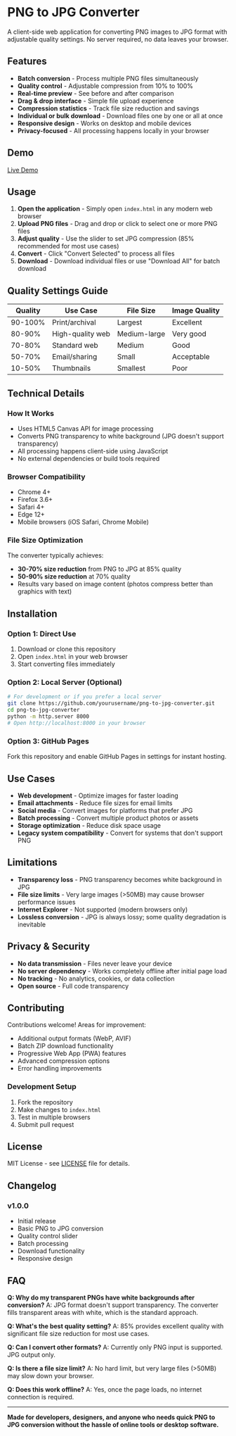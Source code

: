 # PNG to JPG Converter

A client-side web application for converting PNG images to JPG format with adjustable quality settings. No server required, no data leaves your browser.

## Features

- **Batch conversion** - Process multiple PNG files simultaneously
- **Quality control** - Adjustable compression from 10% to 100%
- **Real-time preview** - See before and after comparison
- **Drag & drop interface** - Simple file upload experience
- **Compression statistics** - Track file size reduction and savings
- **Individual or bulk download** - Download files one by one or all at once
- **Responsive design** - Works on desktop and mobile devices
- **Privacy-focused** - All processing happens locally in your browser

## Demo

[Live Demo](https://yourusername.github.io/png-to-jpg-converter)

## Usage

1. **Open the application** - Simply open `index.html` in any modern web browser
2. **Upload PNG files** - Drag and drop or click to select one or more PNG files
3. **Adjust quality** - Use the slider to set JPG compression (85% recommended for most use cases)
4. **Convert** - Click "Convert Selected" to process all files
5. **Download** - Download individual files or use "Download All" for batch download

## Quality Settings Guide

| Quality | Use Case | File Size | Image Quality |
|---------|----------|-----------|---------------|
| 90-100% | Print/archival | Largest | Excellent |
| 80-90% | High-quality web | Medium-large | Very good |
| 70-80% | Standard web | Medium | Good |
| 50-70% | Email/sharing | Small | Acceptable |
| 10-50% | Thumbnails | Smallest | Poor |

## Technical Details

### How It Works
- Uses HTML5 Canvas API for image processing
- Converts PNG transparency to white background (JPG doesn't support transparency)
- All processing happens client-side using JavaScript
- No external dependencies or build tools required

### Browser Compatibility
- Chrome 4+
- Firefox 3.6+
- Safari 4+
- Edge 12+
- Mobile browsers (iOS Safari, Chrome Mobile)

### File Size Optimization
The converter typically achieves:
- **30-70% size reduction** from PNG to JPG at 85% quality
- **50-90% size reduction** at 70% quality
- Results vary based on image content (photos compress better than graphics with text)

## Installation

### Option 1: Direct Use
1. Download or clone this repository
2. Open `index.html` in your web browser
3. Start converting files immediately

### Option 2: Local Server (Optional)
```bash
# For development or if you prefer a local server
git clone https://github.com/yourusername/png-to-jpg-converter.git
cd png-to-jpg-converter
python -m http.server 8000
# Open http://localhost:8000 in your browser
```

### Option 3: GitHub Pages
Fork this repository and enable GitHub Pages in settings for instant hosting.

## Use Cases

- **Web development** - Optimize images for faster loading
- **Email attachments** - Reduce file sizes for email limits
- **Social media** - Convert images for platforms that prefer JPG
- **Batch processing** - Convert multiple product photos or assets
- **Storage optimization** - Reduce disk space usage
- **Legacy system compatibility** - Convert for systems that don't support PNG

## Limitations

- **Transparency loss** - PNG transparency becomes white background in JPG
- **File size limits** - Very large images (>50MB) may cause browser performance issues
- **Internet Explorer** - Not supported (modern browsers only)
- **Lossless conversion** - JPG is always lossy; some quality degradation is inevitable

## Privacy & Security

- **No data transmission** - Files never leave your device
- **No server dependency** - Works completely offline after initial page load
- **No tracking** - No analytics, cookies, or data collection
- **Open source** - Full code transparency

## Contributing

Contributions welcome! Areas for improvement:

- Additional output formats (WebP, AVIF)
- Batch ZIP download functionality
- Progressive Web App (PWA) features
- Advanced compression options
- Error handling improvements

### Development Setup
1. Fork the repository
2. Make changes to `index.html`
3. Test in multiple browsers
4. Submit pull request

## License

MIT License - see [LICENSE](LICENSE) file for details.

## Changelog

### v1.0.0
- Initial release
- Basic PNG to JPG conversion
- Quality control slider
- Batch processing
- Download functionality
- Responsive design

## FAQ

**Q: Why do my transparent PNGs have white backgrounds after conversion?**
A: JPG format doesn't support transparency. The converter fills transparent areas with white, which is the standard approach.

**Q: What's the best quality setting?**
A: 85% provides excellent quality with significant file size reduction for most use cases.

**Q: Can I convert other formats?**
A: Currently only PNG input is supported. JPG output only.

**Q: Is there a file size limit?**
A: No hard limit, but very large files (>50MB) may slow down your browser.

**Q: Does this work offline?**
A: Yes, once the page loads, no internet connection is required.

---

**Made for developers, designers, and anyone who needs quick PNG to JPG conversion without the hassle of online tools or desktop software.**